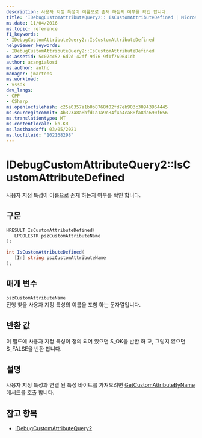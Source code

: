 ```yaml
---
description: 사용자 지정 특성이 이름으로 존재 하는지 여부를 확인 합니다.
title: 'IDebugCustomAttributeQuery2:: IsCustomAttributeDefined | Microsoft Docs'
ms.date: 11/04/2016
ms.topic: reference
f1_keywords:
- IDebugCustomAttributeQuery2::IsCustomAttributeDefined
helpviewer_keywords:
- IDebugCustomAttributeQuery2::IsCustomAttributeDefined
ms.assetid: 5c07cc52-6d2d-42df-9d76-9f1f769641db
author: acangialosi
ms.author: anthc
manager: jmartens
ms.workload:
- vssdk
dev_langs:
- CPP
- CSharp
ms.openlocfilehash: c25a0357a1b0b8768f02fd7eb903c30943964445
ms.sourcegitcommit: 4b323a8a8bfd1a1a9e84f4b4ca88fa8da690f656
ms.translationtype: MT
ms.contentlocale: ko-KR
ms.lasthandoff: 03/05/2021
ms.locfileid: "102168298"
---
```

# <a name="idebugcustomattributequery2iscustomattributedefined"></a>IDebugCustomAttributeQuery2::IsCustomAttributeDefined
사용자 지정 특성이 이름으로 존재 하는지 여부를 확인 합니다.

## <a name="syntax"></a>구문

```cpp
HRESULT IsCustomAttributeDefined( 
   LPCOLESTR pszCustomAttributeName
);
```

```csharp
int IsCustomAttributeDefined(
   [In] string pszCustomAttributeName
);
```

## <a name="parameters"></a>매개 변수
`pszCustomAttributeName`\
진행 찾을 사용자 지정 특성의 이름을 포함 하는 문자열입니다.

## <a name="return-value"></a>반환 값
 이 필드에 사용자 지정 특성이 정의 되어 있으면 S_OK을 반환 하 고, 그렇지 않으면 S_FALSE을 반환 합니다.

## <a name="remarks"></a>설명
 사용자 지정 특성과 연결 된 특성 바이트를 가져오려면 [GetCustomAttributeByName](../../../extensibility/debugger/reference/idebugcustomattributequery2-getcustomattributebyname.md) 메서드를 호출 합니다.

## <a name="see-also"></a>참고 항목
- [IDebugCustomAttributeQuery2](../../../extensibility/debugger/reference/idebugcustomattributequery2.md)
